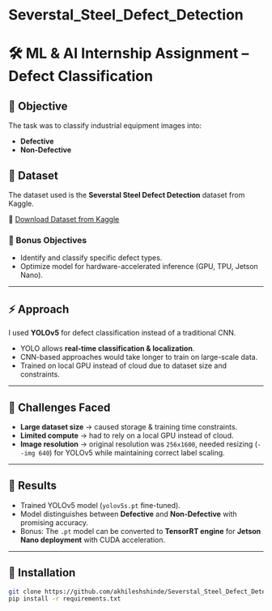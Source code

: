 # Severstal_Steel_Defect_Detection

# 🛠️ ML & AI Internship Assignment – Defect Classification

## 📌 Objective
The task was to classify industrial equipment images into:
- **Defective**
- **Non-Defective**
  
## 📂 Dataset
The dataset used is the **Severstal Steel Defect Detection** dataset from Kaggle.

🔗 [Download Dataset from Kaggle](https://www.kaggle.com/competitions/severstal-steel-defect-detection/data)


### 🔹 Bonus Objectives
- Identify and classify specific defect types.
- Optimize model for hardware-accelerated inference (GPU, TPU, Jetson Nano).

---

## ⚡ Approach
I used **YOLOv5** for defect classification instead of a traditional CNN.  
- YOLO allows **real-time classification & localization**.  
- CNN-based approaches would take longer to train on large-scale data.  
- Trained on local GPU instead of cloud due to dataset size and constraints.  

---

## 🧩 Challenges Faced
- **Large dataset size** → caused storage & training time constraints.  
- **Limited compute** → had to rely on a local GPU instead of cloud.  
- **Image resolution** → original resolution was `256x1600`, needed resizing (`--img 640`) for YOLOv5 while maintaining correct label scaling.  

---

## 🚀 Results
- Trained YOLOv5 model (`yolov5s.pt` fine-tuned).  
- Model distinguishes between **Defective** and **Non-Defective** with promising accuracy.  
- Bonus: The `.pt` model can be converted to **TensorRT engine** for **Jetson Nano deployment** with CUDA acceleration.  

---

## 🔧 Installation
```bash
git clone https://github.com/akhileshshinde/Severstal_Steel_Defect_Detection.git
pip install -r requirements.txt
